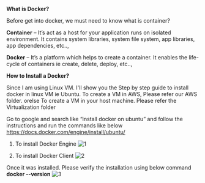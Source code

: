 **What is Docker?**

Before get into docker, we must need to know what is container?

**Container** – It’s act as a host for your application runs on isolated environment. It contains system libraries, system file system, app libraries, app dependencies, etc..,

**Docker** – It’s a platform which helps to create a container. It enables the life-cycle of containers ie create, delete, deploy, etc..,

**How to Install a Docker?**

Since I am using Linux VM. I'll show you the Step by step guide to install docker in linux VM ie Ubuntu.
To create a VM in AWS, Please refer our AWS folder. orelse To create a VM in your host machine. Please refer the Virtualization folder

Go to google and search like “install docker on ubuntu” and follow the instructions and run the commands like below
https://docs.docker.com/engine/install/ubuntu/

1. To install Docker Engine
   ![1](https://github.com/user-attachments/assets/1ba7720e-66cf-4feb-b89f-e893f107a643)
   
2. To install Docker Client
   ![2](https://github.com/user-attachments/assets/ca40e503-6f0d-41b7-9eaa-c0cee0c4232c)

Once it was installed. Please verify the installation using below command
**docker --version**
![3](https://github.com/user-attachments/assets/6423136a-bbda-4285-8b9a-16f3e498e5f8)


   




